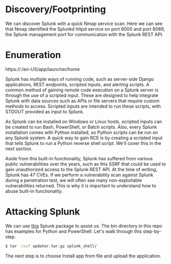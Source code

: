 # Discovery/Footprinting
We can discover Splunk with a quick Nmap service scan. Here we can see that Nmap identified the Splunkd httpd service on port 8000 and port 8089, the Splunk management port for communication with the Splunk REST API.

# Enumeration
https://<IP>:<PORT>/en-US/app/launcher/home

Splunk has multiple ways of running code, such as server-side Django applications, REST endpoints, scripted inputs, and alerting scripts. A common method of gaining remote code execution on a Splunk server is through the use of a scripted input. These are designed to help integrate Splunk with data sources such as APIs or file servers that require custom methods to access. Scripted inputs are intended to run these scripts, with STDOUT provided as input to Splunk.

As Splunk can be installed on Windows or Linux hosts, scripted inputs can be created to run Bash, PowerShell, or Batch scripts. Also, every Splunk installation comes with Python installed, so Python scripts can be run on any Splunk system. A quick way to gain RCE is by creating a scripted input that tells Splunk to run a Python reverse shell script. We'll cover this in the next section.

Aside from this built-in functionality, Splunk has suffered from various public vulnerabilities over the years, such as this SSRF that could be used to gain unauthorized access to the Splunk REST API. At the time of writing, Splunk has 47 CVEs. If we perform a vulnerability scan against Splunk during a penetration test, we will often see many non-exploitable vulnerabilities returned. This is why it is important to understand how to abuse built-in functionality.

# Attacking Splunk
We can use [this](https://github.com/0xjpuff/reverse_shell_splunk) Splunk package to assist us. The bin directory in this repo has examples for Python and PowerShell. Let's walk through this step-by-step. 

```bash
$ tar -cvzf updater.tar.gz splunk_shell/
```

The next step is to choose Install app from file and upload the application.

